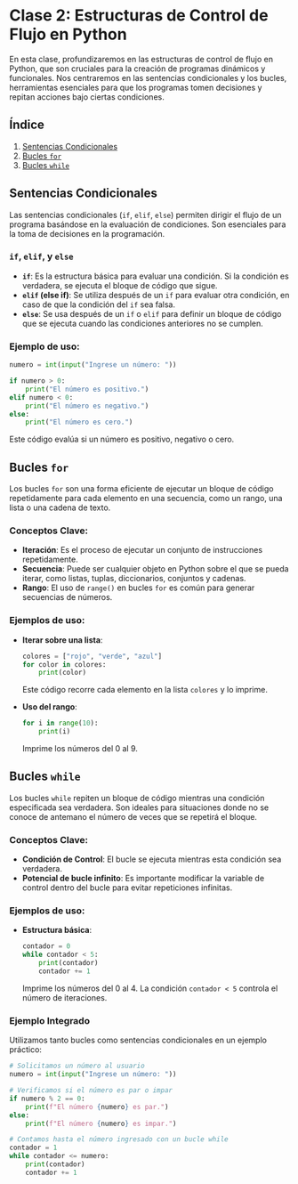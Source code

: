 # Clase 2: Estructuras de Control de Flujo en Python

En esta clase, profundizaremos en las estructuras de control de flujo en Python, que son cruciales para la creación de programas dinámicos y funcionales. Nos centraremos en las sentencias condicionales y los bucles, herramientas esenciales para que los programas tomen decisiones y repitan acciones bajo ciertas condiciones.

## Índice
1. [Sentencias Condicionales](#sentencias-condicionales)
2. [Bucles `for`](#bucles-for)
3. [Bucles `while`](#bucles-while)

## Sentencias Condicionales
Las sentencias condicionales (`if`, `elif`, `else`) permiten dirigir el flujo de un programa basándose en la evaluación de condiciones. Son esenciales para la toma de decisiones en la programación.

### `if`, `elif`, y `else`
- **`if`**: Es la estructura básica para evaluar una condición. Si la condición es verdadera, se ejecuta el bloque de código que sigue.
- **`elif` (else if)**: Se utiliza después de un `if` para evaluar otra condición, en caso de que la condición del `if` sea falsa.
- **`else`**: Se usa después de un `if` o `elif` para definir un bloque de código que se ejecuta cuando las condiciones anteriores no se cumplen.

### Ejemplo de uso:
```python
numero = int(input("Ingrese un número: "))

if numero > 0:
    print("El número es positivo.")
elif numero < 0:
    print("El número es negativo.")
else:
    print("El número es cero.")
```
Este código evalúa si un número es positivo, negativo o cero.

## Bucles `for`
Los bucles `for` son una forma eficiente de ejecutar un bloque de código repetidamente para cada elemento en una secuencia, como un rango, una lista o una cadena de texto.

### Conceptos Clave:
- **Iteración**: Es el proceso de ejecutar un conjunto de instrucciones repetidamente.
- **Secuencia**: Puede ser cualquier objeto en Python sobre el que se pueda iterar, como listas, tuplas, diccionarios, conjuntos y cadenas.
- **Rango**: El uso de `range()` en bucles `for` es común para generar secuencias de números.

### Ejemplos de uso:
- **Iterar sobre una lista**:
  ```python
  colores = ["rojo", "verde", "azul"]
  for color in colores:
      print(color)
  ```
  Este código recorre cada elemento en la lista `colores` y lo imprime.

- **Uso del rango**:
  ```python
  for i in range(10):
      print(i)
  ```
  Imprime los números del 0 al 9.

## Bucles `while`
Los bucles `while` repiten un bloque de código mientras una condición especificada sea verdadera. Son ideales para situaciones donde no se conoce de antemano el número de veces que se repetirá el bloque.

### Conceptos Clave:
- **Condición de Control**: El bucle se ejecuta mientras esta condición sea verdadera.
- **Potencial de bucle infinito**: Es importante modificar la variable de control dentro del bucle para evitar repeticiones infinitas.

### Ejemplos de uso:
- **Estructura básica**:
  ```python
  contador = 0
  while contador < 5:
      print(contador)
      contador += 1
  ```
  Imprime los números del 0 al 4. La condición `contador < 5` controla el número de iteraciones.

### Ejemplo Integrado
Utilizamos tanto bucles como sentencias condicionales en un ejemplo práctico:

```python
# Solicitamos un número al usuario
numero = int(input("Ingrese un número: "))

# Verificamos si el número es par o impar
if numero % 2 == 0:
    print(f"El número {numero} es par.")
else:
    print(f"El número {numero} es impar.")

# Contamos hasta el número ingresado con un bucle while
contador = 1
while contador <= numero:
    print(contador)
    contador += 1
```